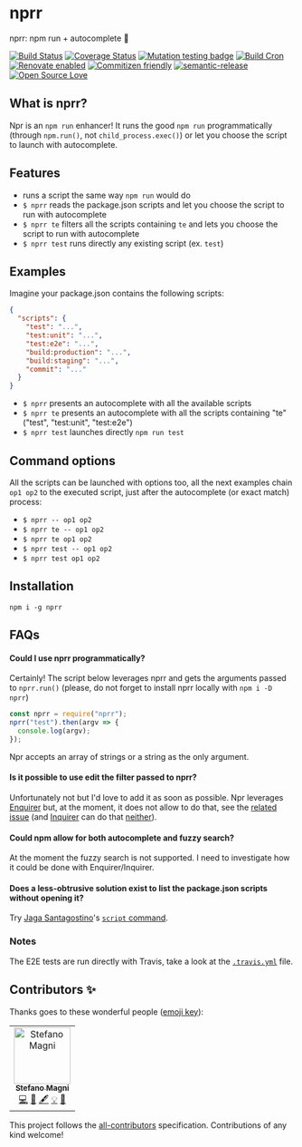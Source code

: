 # nprr
nprr: npm run + autocomplete 🚀

[![Build Status](https://travis-ci.com/NoriSte/nprr.svg?branch=master)](https://travis-ci.com/NoriSte/nprr) [![Coverage Status](https://coveralls.io/repos/github/NoriSte/nprr/badge.svg?branch=master)](https://coveralls.io/github/NoriSte/nprr?branch=feature/nprr) [![Mutation testing badge](https://badge.stryker-mutator.io/github.com/NoriSte/nprr/master)](https://stryker-mutator.github.io) [![Build Cron](https://img.shields.io/badge/build%20cron-weekly-44cc11.svg)](https://travis-ci.com/NoriSte/nprr)
<br />[![Renovate enabled](https://img.shields.io/badge/renovate-enabled-brightgreen.svg)](https://renovatebot.com/) [![Commitizen friendly](https://img.shields.io/badge/commitizen-friendly-brightgreen.svg)](http://commitizen.github.io/cz-cli/) [![semantic-release](https://img.shields.io/badge/%20%20%F0%9F%93%A6%F0%9F%9A%80-semantic--release-e10079.svg)](https://github.com/semantic-release/semantic-release) [![Open Source Love](https://badges.frapsoft.com/os/mit/mit.svg?v=102)](https://github.com/ellerbrock/open-source-badge/)

## What is nprr?

Npr is an `npm run` enhancer! It runs the good `npm run` programmatically (through `npm.run()`, not `child_process.exec()`) or let you choose the script to launch with autocomplete.

## Features

- runs a script the same way `npm run` would do
- `$ nprr` reads the package.json scripts and let you choose the script to run with autocomplete
- `$ nprr te` filters all the scripts containing `te` and lets you choose the script to run with autocomplete
- `$ nprr test` runs directly any existing script (ex. `test`)

## Examples
Imagine your package.json contains the following scripts:

```json
{
  "scripts": {
    "test": "...",
    "test:unit": "...",
    "test:e2e": "...",
    "build:production": "...",
    "build:staging": "...",
    "commit": "..."
  }
}
```

- `$ nprr` presents an autocomplete with all the available scripts
- `$ nprr te` presents an autocomplete with all the scripts containing "te" ("test", "test:unit", "test:e2e")
- `$ nprr test` launches directly `npm run test`

## Command options

All the scripts can be launched with options too, all the next examples chain `op1 op2` to the executed script, just after the autocomplete (or exact match) process:
- `$ nprr -- op1 op2`
- `$ nprr te -- op1 op2`
- `$ nprr te op1 op2`
- `$ nprr test -- op1 op2`
- `$ nprr test op1 op2`



## Installation

`npm i -g nprr`

## FAQs

#### Could I use nprr programmatically?
Certainly! The script below leverages nprr and gets the arguments passed to `nprr.run()` (please, do not forget to install nprr locally with `npm i -D nprr`)
```js
const nprr = require("nprr");
nprr("test").then(argv => {
  console.log(argv);
});
```
Npr accepts an array of strings or a string as the only argument.

#### Is it possible to use edit the filter passed to nprr?
Unfortunately not but I'd love to add it as soon as possible. Npr leverages [Enquirer](https://github.com/enquirer/enquirer) but, at the moment, it does not allow to do that, see the [related issue](https://github.com/enquirer/enquirer/issues/66) (and [Inquirer](https://github.com/SBoudrias/Inquirer.js/) can do that [neither](https://github.com/SBoudrias/Inquirer.js/issues/590)).

#### Could npm allow for both autocomplete and fuzzy search?
At the moment the fuzzy search is not supported. I need to investigate how it could be done with Enquirer/Inquirer.

#### Does a less-obtrusive solution exist to list the package.json scripts without opening it?
Try [Jaga Santagostino](https://github.com/kandros)'s [`script` command](https://jagascript.com/using-custom-terminal-functions/#print-packagejson-scripts).

### Notes
The E2E tests are run directly with Travis, take a look at the [`.travis.yml`](./.travis.yml) file.



## Contributors ✨

Thanks goes to these wonderful people ([emoji key](https://allcontributors.org/docs/en/emoji-key)):

<!-- ALL-CONTRIBUTORS-LIST:START - Do not remove or modify this section -->
<!-- prettier-ignore -->
<table>
  <tr>
    <td align="center"><a href="https://twitter.com/NoriSte"><img src="https://avatars0.githubusercontent.com/u/173663?v=4" width="100px;" alt="Stefano Magni"/><br /><sub><b>Stefano Magni</b></sub></a><br /><a href="https://github.com/NoriSte/nprr/commits?author=NoriSte" title="Code">💻</a> <a href="#docs-NoriSte" title="Docs">📖</a> <a href="#content-NoriSte" title="Content">🖋</a> <a href="#example-NoriSte" title="Examples">💡</a> <a href="#ideas-NoriSte" title="Ideas, Planning, & Feedback">🤔</a></td>
  </tr>
</table>

<!-- ALL-CONTRIBUTORS-LIST:END -->

This project follows the [all-contributors](https://github.com/all-contributors/all-contributors) specification. Contributions of any kind welcome!
